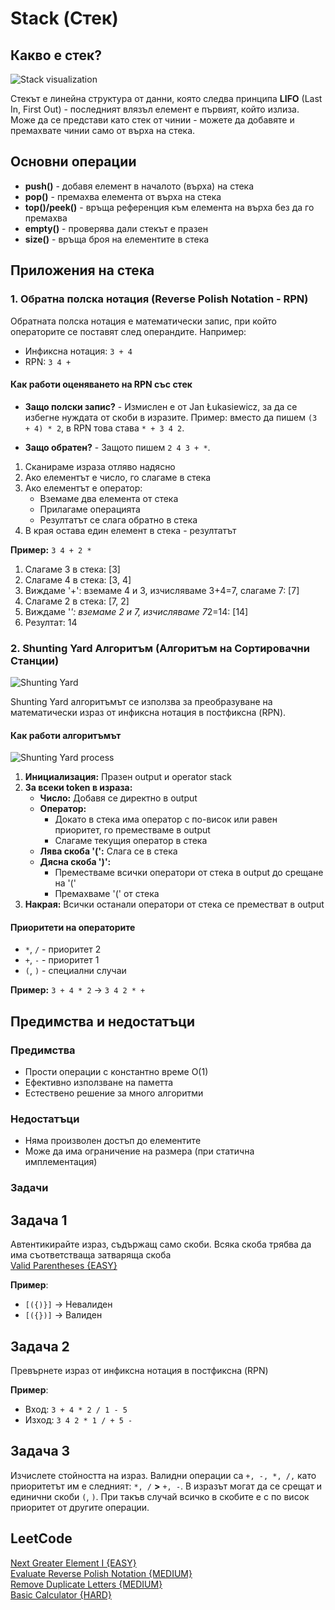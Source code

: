 # Stack (Стек)

## Какво е стек?

![Stack visualization](https://cdn.programiz.com/sites/tutorial2program/files/stack-of-plates_0.png)

Стекът е линейна структура от данни, която следва принципа **LIFO** (Last In, First Out) - последният влязъл елемент е първият, който излиза. Може да се представи като стек от чинии - можете да добавяте и премахвате чинии само от върха на стека.

## Основни операции

- **push()** - добавя елемент в началото (върха) на стека
- **pop()** - премахва елемента от върха на стека
- **top()/peek()** - връща референция към елемента на върха без да го премахва
- **empty()** - проверява дали стекът е празен
- **size()** - връща броя на елементите в стека

## Приложения на стека

### 1. Обратна полска нотация (Reverse Polish Notation - RPN)

Обратната полска нотация е математически запис, при който операторите се поставят след операндите. Например:

- Инфиксна нотация: `3 + 4`
- RPN: `3 4 +`

#### Как работи оценяването на RPN със стек

- **Защо полски запис?** - Измислен е от Jan Łukasiewicz, за да се избегне нуждата от скоби в изразите. Пример: вместо да пишем `(3 + 4) * 2`, в RPN това става `* + 3 4 2`.

- **Защо обратен?** - Защото пишем `2 4 3 + *`.

1. Сканираме израза отляво надясно
2. Ако елементът е число, го слагаме в стека
3. Ако елементът е оператор:
   - Вземаме два елемента от стека
   - Прилагаме операцията
   - Резултатът се слага обратно в стека
4. В края остава един елемент в стека - резултатът

**Пример:** `3 4 + 2 *`

1. Слагаме 3 в стека: [3]
2. Слагаме 4 в стека: [3, 4]
3. Виждаме '+': вземаме 4 и 3, изчисляваме 3+4=7, слагаме 7: [7]
4. Слагаме 2 в стека: [7, 2]
5. Виждаме '*': вземаме 2 и 7, изчисляваме 7*2=14: [14]
6. Резултат: 14

### 2. Shunting Yard Алгоритъм (Алгоритъм на Сортировачни Станции)

![Shunting Yard](https://upload.wikimedia.org/wikipedia/commons/thumb/7/79/Godorf_Station_at_Dusk%2C_May_2018.jpg/1280px-Godorf_Station_at_Dusk%2C_May_2018.jpg)

Shunting Yard алгоритъмът се използва за преобразуване на математически израз от инфиксна нотация в постфиксна (RPN).

#### Как работи алгоритъмът

![Shunting Yard process](https://encyclopedia.pub/media/common/202211/mceclip0-6384831767720.png)

1. **Инициализация:** Празен output и operator stack
2. **За всеки token в израза:**
   - **Число:** Добавя се директно в output
   - **Оператор:**
     - Докато в стека има оператор с по-висок или равен приоритет, го преместваме в output
     - Слагаме текущия оператор в стека
   - **Лява скоба '(':** Слага се в стека
   - **Дясна скоба ')':**
     - Преместваме всички оператори от стека в output до срещане на '('
     - Премахваме '(' от стека
3. **Накрая:** Всички останали оператори от стека се преместват в output

#### Приоритети на операторите

- `*`, `/` - приоритет 2
- `+`, `-` - приоритет 1
- `(`, `)` - специални случаи

**Пример:** `3 + 4 * 2` → `3 4 2 * +`

## Предимства и недостатъци

### Предимства

- Прости операции с константно време O(1)
- Ефективно използване на паметта
- Естествено решение за много алгоритми

### Недостатъци

- Няма произволен достъп до елементите
- Може да има ограничение на размера (при статична имплементация)

### Задачи

## Задача 1

Автентикирайте израз, съдържащ само скоби. Всяка скоба трябва да има съответстваща затваряща скоба  
[Valid Parentheses {EASY}](https://leetcode.com/problems/valid-parentheses/description/?envType=problem-list-v2&envId=stack)

**Пример**:

- `[({)}]` → Невалиден
- `[({})]` → Валиден

## Задача 2

Превърнете израз от инфиксна нотация в постфиксна (RPN)

**Пример**:

- Вход: `3 + 4 * 2 / 1 - 5`
- Изход: `3 4 2 * 1 / + 5 -`

## Задача 3

Изчислете стойността на израз. Валидни операции са `+, -, *, /,` като приоритетът им е следният: `*, /` **>** `+, -`. В изразът могат да се срещат и единични скоби `(`, `)`. При такъв случай всичко в скобите е с по висок приоритет от другите операции.  

## LeetCode

[Next Greater Element I {EASY}](https://leetcode.com/problems/next-greater-element-i/description/?envType=problem-list-v2&envId=stack) <br>
[Evaluate Reverse Polish Notation {MEDIUM}](https://leetcode.com/problems/evaluate-reverse-polish-notation/description/?envType=problem-list-v2&envId=stack) <br>
[Remove Duplicate Letters {MEDIUM}](https://leetcode.com/problems/remove-duplicate-letters/solutions/1859332/c-monotonic-stack-easy-simple-o-n/?envType=problem-list-v2&envId=stack) <br>
[Basic Calculator {HARD}](https://leetcode.com/problems/basic-calculator/description/?envType=problem-list-v2&envId=stack)
